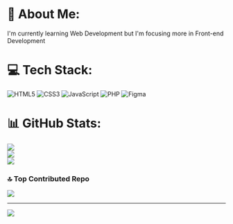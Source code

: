 # 💫 About Me:
I'm currently learning Web Development but I'm focusing more in Front-end Development


# 💻 Tech Stack:
![HTML5](https://img.shields.io/badge/html5-%23E34F26.svg?style=for-the-badge&logo=html5&logoColor=white) ![CSS3](https://img.shields.io/badge/css3-%231572B6.svg?style=for-the-badge&logo=css3&logoColor=white) ![JavaScript](https://img.shields.io/badge/javascript-%23323330.svg?style=for-the-badge&logo=javascript&logoColor=%23F7DF1E) ![PHP](https://img.shields.io/badge/php-%23777BB4.svg?style=for-the-badge&logo=php&logoColor=white) ![Figma](https://img.shields.io/badge/figma-%23F24E1E.svg?style=for-the-badge&logo=figma&logoColor=white)
# 📊 GitHub Stats:
![](https://github-readme-stats.vercel.app/api?username=Jvzxy&theme=blue_navy&hide_border=false&include_all_commits=true&count_private=false)<br/>
![](https://nirzak-streak-stats.vercel.app/?user=Jvzxy&theme=blue_navy&hide_border=false)<br/>
![](https://github-readme-stats.vercel.app/api/top-langs/?username=Jvzxy&theme=blue_navy&hide_border=false&include_all_commits=true&count_private=false&layout=compact)

### 🔝 Top Contributed Repo
![](https://github-contributor-stats.vercel.app/api?username=Jvzxy&limit=5&theme=blue_navy&combine_all_yearly_contributions=true)

---
[![](https://visitcount.itsvg.in/api?id=Jvzxy&icon=0&color=1)](https://visitcount.itsvg.in)

<!-- Proudly created with GPRM ( https://gprm.itsvg.in ) -->

